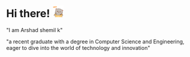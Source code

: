 # Hi there! <img src="mochi-mochi-hello-grey-cat-mochi-mochi.gif" width="30px">

"I am Arshad shemil k"

"a recent graduate with a degree in Computer Science and Engineering, eager to dive into the world of technology and innovation"

